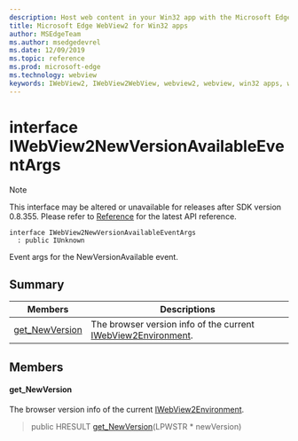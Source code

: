 ```yaml
---
description: Host web content in your Win32 app with the Microsoft Edge WebView2 control
title: Microsoft Edge WebView2 for Win32 apps
author: MSEdgeTeam
ms.author: msedgedevrel
ms.date: 12/09/2019
ms.topic: reference
ms.prod: microsoft-edge
ms.technology: webview
keywords: IWebView2, IWebView2WebView, webview2, webview, win32 apps, win32, edge
---
```


# interface IWebView2NewVersionAvailableEventArgs 

> [!NOTE]
> This interface may be altered or unavailable for releases after SDK version 0.8.355. Please refer to [Reference](../../../webview2-api-reference.md) for the latest API reference.

```
interface IWebView2NewVersionAvailableEventArgs
  : public IUnknown
```

Event args for the NewVersionAvailable event.

## Summary

 Members                        | Descriptions
--------------------------------|---------------------------------------------
[get_NewVersion](#get_newversion) | The browser version info of the current [IWebView2Environment](IWebView2Environment.md).

## Members

#### get_NewVersion 

The browser version info of the current [IWebView2Environment](IWebView2Environment.md).

> public HRESULT [get_NewVersion](#get_newversion)(LPWSTR * newVersion)
